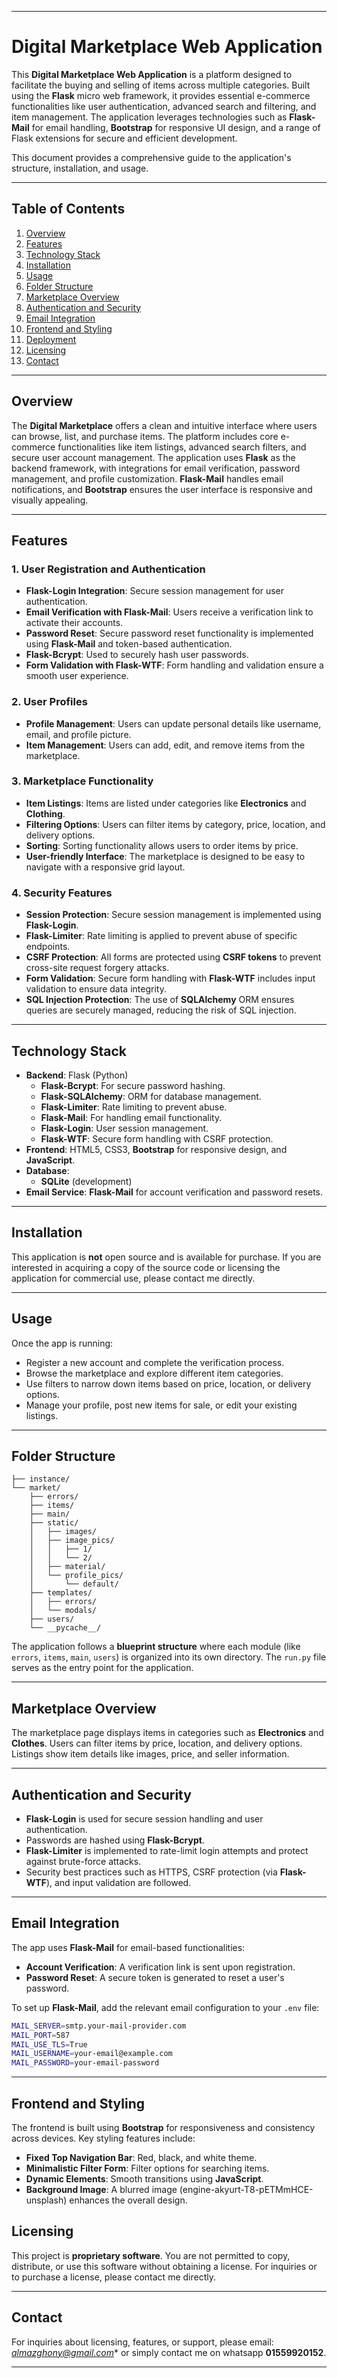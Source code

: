 
---

# Digital Marketplace Web Application

This **Digital Marketplace Web Application** is a platform designed to facilitate the buying and selling of items across multiple categories. Built using the **Flask** micro web framework, it provides essential e-commerce functionalities like user authentication, advanced search and filtering, and item management. The application leverages technologies such as **Flask-Mail** for email handling, **Bootstrap** for responsive UI design, and a range of Flask extensions for secure and efficient development.

This document provides a comprehensive guide to the application's structure, installation, and usage.

---

## Table of Contents
1. [Overview](#overview)
2. [Features](#features)
3. [Technology Stack](#technology-stack)
4. [Installation](#installation)
5. [Usage](#usage)
6. [Folder Structure](#folder-structure)
7. [Marketplace Overview](#marketplace-overview)
8. [Authentication and Security](#authentication-and-security)
9. [Email Integration](#email-integration)
10. [Frontend and Styling](#frontend-and-styling)
11. [Deployment](#deployment)
12. [Licensing](#licensing)
13. [Contact](#contact)

---

## Overview

The **Digital Marketplace** offers a clean and intuitive interface where users can browse, list, and purchase items. The platform includes core e-commerce functionalities like item listings, advanced search filters, and secure user account management. The application uses **Flask** as the backend framework, with integrations for email verification, password management, and profile customization. **Flask-Mail** handles email notifications, and **Bootstrap** ensures the user interface is responsive and visually appealing.

---

## Features

### 1. **User Registration and Authentication**
- **Flask-Login Integration**: Secure session management for user authentication.
- **Email Verification with Flask-Mail**: Users receive a verification link to activate their accounts.
- **Password Reset**: Secure password reset functionality is implemented using **Flask-Mail** and token-based authentication.
- **Flask-Bcrypt**: Used to securely hash user passwords.
- **Form Validation with Flask-WTF**: Form handling and validation ensure a smooth user experience.

### 2. **User Profiles**
- **Profile Management**: Users can update personal details like username, email, and profile picture.
- **Item Management**: Users can add, edit, and remove items from the marketplace.

### 3. **Marketplace Functionality**
- **Item Listings**: Items are listed under categories like **Electronics** and **Clothing**.
- **Filtering Options**: Users can filter items by category, price, location, and delivery options.
- **Sorting**: Sorting functionality allows users to order items by price.
- **User-friendly Interface**: The marketplace is designed to be easy to navigate with a responsive grid layout.

### 4. **Security Features**
- **Session Protection**: Secure session management is implemented using **Flask-Login**.
- **Flask-Limiter**: Rate limiting is applied to prevent abuse of specific endpoints.
- **CSRF Protection**: All forms are protected using **CSRF tokens** to prevent cross-site request forgery attacks.
- **Form Validation**: Secure form handling with **Flask-WTF** includes input validation to ensure data integrity.
- **SQL Injection Protection**: The use of **SQLAlchemy** ORM ensures queries are securely managed, reducing the risk of SQL injection.

---

## Technology Stack

- **Backend**: Flask (Python)
  - **Flask-Bcrypt**: For secure password hashing.
  - **Flask-SQLAlchemy**: ORM for database management.
  - **Flask-Limiter**: Rate limiting to prevent abuse.
  - **Flask-Mail**: For handling email functionality.
  - **Flask-Login**: User session management.
  - **Flask-WTF**: Secure form handling with CSRF protection.
- **Frontend**: HTML5, CSS3, **Bootstrap** for responsive design, and **JavaScript**.
- **Database**: 
  - **SQLite** (development)
- **Email Service**: **Flask-Mail** for account verification and password resets.

---

## Installation

This application is **not** open source and is available for purchase. If you are interested in acquiring a copy of the source code or licensing the application for commercial use, please contact me directly.

---

## Usage

Once the app is running:

- Register a new account and complete the verification process.
- Browse the marketplace and explore different item categories.
- Use filters to narrow down items based on price, location, or delivery options.
- Manage your profile, post new items for sale, or edit your existing listings.

---

## Folder Structure

```
├── instance/
└── market/
    ├── errors/
    ├── items/
    ├── main/
    ├── static/
    │   ├── images/
    │   ├── image_pics/
    │   │   ├── 1/
    │   │   └── 2/
    │   ├── material/
    │   └── profile_pics/
    │       └── default/
    ├── templates/
    │   ├── errors/
    │   └── modals/
    ├── users/
    └── __pycache__/
```

The application follows a **blueprint structure** where each module (like `errors`, `items`, `main`, `users`) is organized into its own directory. The `run.py` file serves as the entry point for the application.

---

## Marketplace Overview

The marketplace page displays items in categories such as **Electronics** and **Clothes**. Users can filter items by price, location, and delivery options. Listings show item details like images, price, and seller information.

---

## Authentication and Security

- **Flask-Login** is used for secure session handling and user authentication.
- Passwords are hashed using **Flask-Bcrypt**.
- **Flask-Limiter** is implemented to rate-limit login attempts and protect against brute-force attacks.
- Security best practices such as HTTPS, CSRF protection (via **Flask-WTF**), and input validation are followed.

---

## Email Integration

The app uses **Flask-Mail** for email-based functionalities:
- **Account Verification**: A verification link is sent upon registration.
- **Password Reset**: A secure token is generated to reset a user's password.

To set up **Flask-Mail**, add the relevant email configuration to your `.env` file:
```bash
MAIL_SERVER=smtp.your-mail-provider.com
MAIL_PORT=587
MAIL_USE_TLS=True
MAIL_USERNAME=your-email@example.com
MAIL_PASSWORD=your-email-password
```

---

## Frontend and Styling

The frontend is built using **Bootstrap** for responsiveness and consistency across devices. Key styling features include:
- **Fixed Top Navigation Bar**: Red, black, and white theme.
- **Minimalistic Filter Form**: Filter options for searching items.
- **Dynamic Elements**: Smooth transitions using **JavaScript**.
- **Background Image**: A blurred image (engine-akyurt-T8-pETMmHCE-unsplash) enhances the overall design.

## Licensing

This project is **proprietary software**. You are not permitted to copy, distribute, or use this software without obtaining a license. For inquiries or to purchase a license, please contact me directly.

---

## Contact

For inquiries about licensing, features, or support, please email: *almazghony@gmail.com** or simply contact me on whatsapp **01559920152**.

---

